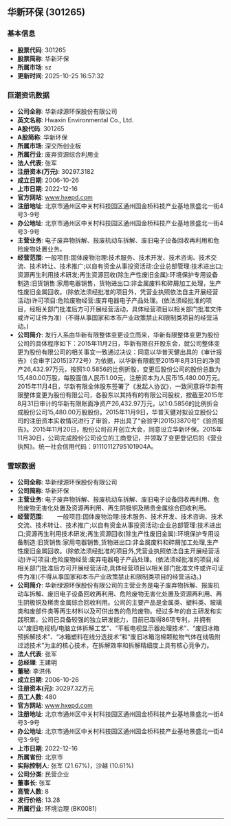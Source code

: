 ## 华新环保 (301265)

### 基本信息

- **股票代码**: 301265
- **股票简称**: 华新环保
- **所属市场**: sz
- **更新时间**: 2025-10-25 16:57:32

### 巨潮资讯数据

- **公司全称**: 华新绿源环保股份有限公司
- **英文名称**: Hwaxin Environmental Co., Ltd.
- **A股代码**: 301265
- **A股简称**: 华新环保
- **所属市场**: 深交所创业板
- **所属行业**: 废弃资源综合利用业
- **法人代表**: 张军
- **注册资本(万元)**: 30297.3182
- **成立日期**: 2006-10-26
- **上市日期**: 2022-12-16
- **官方网站**: www.hxepd.com
- **注册地址**: 北京市通州区中关村科技园区通州园金桥科技产业基地景盛北一街4号3-9号
- **办公地址**: 北京市通州区中关村科技园区通州园金桥科技产业基地景盛北一街4号3-9号
- **主营业务**: 电子废弃物拆解、报废机动车拆解、废旧电子设备回收再利用和危险废物处置业务。
- **经营范围**: 一般项目:固体废物治理:技术服务、技术开发、技术咨询、技术交流、技术转让、技术推广;以自有资金从事投资活动:企业总部管理:技术进出口;资源再生利用技术研发;再生资源回收(除生产性废旧金属):环境保护专用设备制造:旧货销售:家用电器销售，货物进出口:非金属废料和碎屑加工处理，生产性废旧金属回收。(除依法须经批准的项目外，凭营业执照依法自主开展经营活动)许可项目:危险废物经营:废弃电器电子产品处理。(依法须经批准的项目，经相关部门批准后方可开展经营活动，具体经营项目以相关部门批准文件或许可证件为准)（不得从事国家和本市产业政策禁止和限制类项目的经营活动。)
- **公司简介**: 发行人系由华新有限整体变更设立而来，华新有限整体变更为股份公司的具体程序如下：2015年11月2日，华新有限召开股东会，就公司整体变更为股份有限公司的相关事宜一致通过决议：同意以华普天健出具的《审计报告》（会审字[2015]3772号）为依据，以华新有限截至2015年8月31日的净资产26,432.97万元，按照1:0.5856的比例折股，变更后股份公司的股份总数为15,480.00万股，每股面值人民币1.00元，注册资本为人民币15,480.00万元。2015年11月4日，华新有限全体股东签署了《发起人协议》，一致同意将华新有限整体变更为股份有限公司，各股东以其持有的有限公司股权，按截至2015年8月31日审计的华新有限账面净资产26,432.97万元，以1:0.5856的比例折合成股份公司15,480.00万股股份。2015年11月9日，华普天健对拟设立股份公司的注册资本实收情况进行了审验，并出具了“会验字[2015]3870号”《验资报告》。2015年11月20日，股份公司召开创立大会，同意设立华新环保。2015年11月30日，公司完成股份公司设立的工商登记，并领取了变更登记后的《营业执照》。统一社会信用代码：91110112795101904A。

### 雪球数据

- **公司全称**: 华新绿源环保股份有限公司
- **公司简称**: 华新环保
- **主营业务**: 电子废弃物拆解、报废机动车拆解、废旧电子设备回收再利用、危险废物无害化处置及资源再利用、再生阴极铜及稀贵金属综合回收利用。
- **经营范围**: 　　一般项目:固体废物治理:技术服务、技术开发、技术咨询、技术交流、技术转让、技术推广;以自有资金从事投资活动:企业总部管理:技术进出口;资源再生利用技术研发;再生资源回收(除生产性废旧金属):环境保护专用设备制造:旧货销售:家用电器销售,货物进出口:非金属废料和碎屑加工处理,生产性废旧金属回收。(除依法须经批准的项目外,凭营业执照依法自主开展经营活动)许可项目:危险废物经营:废弃电器电子产品处理。(依法须经批准的项目,经相关部门批准后方可开展经营活动,具体经营项目以相关部门批准文件或许可证件为准)(不得从事国家和本市产业政策禁止和限制类项目的经营活动。)
- **公司简介**: 华新绿源环保股份有限公司的主营业务是电子废弃物拆解、报废机动车拆解、废旧电子设备回收再利用、危险废物无害化处置及资源再利用、再生阴极铜及稀贵金属综合回收利用。公司的主要产品是金属类、塑料类、玻璃类和废部件类等再生材料以及可供出售的危险废物。经过多年的自主研发和实践积累，公司已具备较强的独立研发能力，目前已取得86项专利，并拥有以“废旧电视机/电脑立体拆解工艺”、“平板电视显示器处理技术”、“废旧冰箱预拆解技术”、“冰箱塑料在线分选技术”和“废旧冰箱泡棉颗粒物气体在线吸附过滤技术”为主的核心技术，在拆解效率和拆解精细度上具有核心竞争力。
- **法人代表**: 张军
- **总经理**: 王建明
- **董秘**: 李洪伟
- **成立日期**: 2006-10-26
- **注册资本(元)**: 30297.32万元
- **员工人数**: 480
- **官方网站**: www.hxepd.com
- **注册地址**: 北京市通州区中关村科技园区通州园金桥科技产业基地景盛北一街4号3-9号
- **办公地址**: 北京市通州区中关村科技园区通州园金桥科技产业基地景盛北一街4号3-9号
- **上市日期**: 2022-12-16
- **所属省份**: 北京市
- **实际控制人**: 张军 (21.67%)，沙越 (10.61%)
- **公司分类**: 民营企业
- **董事长**: 张军
- **高管人数**: 8
- **发行价格**: 13.28
- **所属行业**: 环境治理 (BK0081)

---